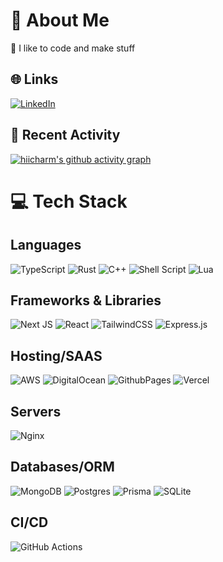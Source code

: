 # 💫 About Me
🔭 I like to code and make stuff<br>
<!--⚡ Fun fact -->


## 🌐 Links
[![LinkedIn](https://img.shields.io/badge/LinkedIn-%230077B5.svg?logo=linkedin&logoColor=white)](https://linkedin.com/in/hiicharm) 

## 💫 Recent Activity
[![hiicharm's github activity graph](https://github-readme-activity-graph.vercel.app/graph?username=hiicharm&theme=dracula)](https://github.com/hiicharm/github-readme-activity-graph)

# 💻 Tech Stack
## Languages
![TypeScript](https://img.shields.io/badge/typescript-%23007ACC.svg?style=for-the-badge&logo=typescript&logoColor=white) ![Rust](https://img.shields.io/badge/rust-%23000000.svg?style=for-the-badge&logo=rust&logoColor=white) ![C++](https://img.shields.io/badge/c++-%2300599C.svg?style=for-the-badge&logo=c%2B%2B&logoColor=white) ![Shell Script](https://img.shields.io/badge/shell_script-%23121011.svg?style=for-the-badge&logo=gnu-bash&logoColor=white) ![Lua](https://img.shields.io/badge/lua-%232C2D72.svg?style=for-the-badge&logo=lua&logoColor=white) 

## Frameworks & Libraries
![Next JS](https://img.shields.io/badge/Next-black?style=for-the-badge&logo=next.js&logoColor=white) ![React](https://img.shields.io/badge/react-%2320232a.svg?style=for-the-badge&logo=react&logoColor=%2361DAFB) ![TailwindCSS](https://img.shields.io/badge/tailwindcss-%2338B2AC.svg?style=for-the-badge&logo=tailwind-css&logoColor=white) ![Express.js](https://img.shields.io/badge/express.js-%23404d59.svg?style=for-the-badge&logo=express&logoColor=%2361DAFB) 

## Hosting/SAAS
![AWS](https://img.shields.io/badge/AWS-%23FF9900.svg?style=for-the-badge&logo=amazon-aws&logoColor=white) ![DigitalOcean](https://img.shields.io/badge/DigitalOcean-%230167ff.svg?style=for-the-badge&logo=digitalOcean&logoColor=white) ![GithubPages](https://img.shields.io/badge/github%20pages-121013?style=for-the-badge&logo=github&logoColor=white) ![Vercel](https://img.shields.io/badge/vercel-%23000000.svg?style=for-the-badge&logo=vercel&logoColor=white) 

## Servers
![Nginx](https://img.shields.io/badge/nginx-%23009639.svg?style=for-the-badge&logo=nginx&logoColor=white) 

## Databases/ORM
![MongoDB](https://img.shields.io/badge/MongoDB-%234ea94b.svg?style=for-the-badge&logo=mongodb&logoColor=white) ![Postgres](https://img.shields.io/badge/postgres-%23316192.svg?style=for-the-badge&logo=postgresql&logoColor=white) ![Prisma](https://img.shields.io/badge/Prisma-3982CE?style=for-the-badge&logo=Prisma&logoColor=white) ![SQLite](https://img.shields.io/badge/sqlite-%2307405e.svg?style=for-the-badge&logo=sqlite&logoColor=white) 

## CI/CD
![GitHub Actions](https://img.shields.io/badge/github%20actions-%232671E5.svg?style=for-the-badge&logo=githubactions&logoColor=white)

<!--
# 📊 GitHub Stats:
![](https://github-readme-stats.vercel.app/api?username=hiicharm&theme=dracula&hide_border=false&include_all_commits=true&count_private=true)<br/>
![](https://github-readme-streak-stats.herokuapp.com/?user=hiicharm&theme=dracula&hide_border=false)<br/>
![](https://github-readme-stats.vercel.app/api/top-langs/?username=hiicharm&theme=dracula&hide_border=false&include_all_commits=true&count_private=true&layout=compact)

## 🏆 GitHub Trophies
![](https://github-profile-trophy.vercel.app/?username=hiicharm&theme=dracula&no-frame=false&no-bg=true&margin-w=4)
-->

<!-- Proudly created with GPRM ( https://gprm.itsvg.in ) -->
